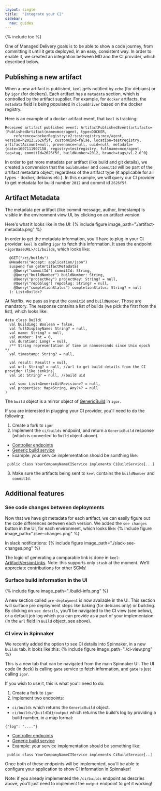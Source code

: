 ```yaml
---
layout: single
title:  "Integrate your CI"
sidebar:
  nav: guides
---
```


{% include toc %}

One of Managed Delivery goals is to be able to show a code journey, from committing it until it gets deployed,
in an easy, consistent way.
In order to enable it, we created an integration between MD and the CI provider, which described below.

## Publishing a new artifact

When a new artifact is published, `keel` gets notified by `echo` (for debians) or by `igor` (for dockers). Each artifact has a `metadata` section, which is controlled by the artifact supplier. 
For example, for `docker` artifacts, the `metadata` field is being populated in `clouddriver` based on the docker registry. 

Here is an example of a docker artifact event, that `keel` is tracking:
```
Received artifact published event: ArtifactPublishedEvent(artifacts=[PublishedArtifact(name=mce/agent, type=DOCKER,
	reference=dockerRegistry:v2:testregistry:mce/agent, version=h2012.2626f5f, customKind=false, location=testregistry, artifactAccount=null, provenance=null, uuid=null, metadata={date=1607111907158, registry=testregistry, fullname=mce/agent, tag=tag, commitId=2626f5f, buildNumber=2012, branch=tags/v1.2.0^0}
```

In order to get more metadata per artifact (like build and git details), we created a convension that the `buildNumber` and `commitId` will be part of the artifact metadata object, regardless of the artifact type (it applicable for all types - docker, debians etc.).
In this example, we will query our CI provider to get metadata for build number `2012` and commit id `2626f5f`.

## Artifact Metadata

The metadata per artifact (like commit message, author, timestamp) is visible in the environment view UI, by clicking on an artifact version.

Here's what it looks like in the UI:
{%
  include
  figure
  image_path="./artifact-metadata.png"
%}

In order to get the metadata information, you'll have to plug in your CI provider.
`keel` is calling `igor` to fetch this information. It uses the endpoint `<igorBaseURL>/ci/builds`, which looks like:
```
  @GET("/ci/builds")
  @Headers("Accept: application/json")
  suspend fun getArtifactMetadata(
    @Query("commitId") commitId: String,
    @Query("buildNumber") buildNumber: String,
    @Query("projectKey") projectKey: String? = null,
    @Query("repoSlug") repoSlug: String? = null,
    @Query("completionStatus") completionStatus: String? = null
  ): List<Build>?
```

At Netflix, we pass as input the `commitId` and `buildNumber`. Those are mandatory.
The response contains a list of builds (we pick the first from the list), which looks like:
```
data class Build(
  val building: Boolean = false,
  val fullDisplayName: String? = null,
  val name: String? = null,
  val number: Int = 0,
  val duration: Long? = null,
  /** String representation of time in nanoseconds since Unix epoch  */
  val timestamp: String? = null,

  val result: Result? = null,
  val url: String? = null, //url to get build details from the CI provider (like jenkins)
  val id: String? = null, //build uid

  val scm: List<GenericGitRevision>? = null,
  val properties: Map<String, Any?>? = null
)
```
The `build` object is a mirror object of [GenericBuild](https://github.com/spinnaker/igor/blob/master/igor-core/src/main/java/com/netflix/spinnaker/igor/build/model/GenericBuild.java) in `igor`.

If you are interested in plugging your CI provider, you'll need to do the following:
1. Create a fork to `igor`
2. Implement the `ci/builds` endpoint, and return a `GenericBuild` response (which is converted to `Build` object above).
- [Controller endpoints](https://github.com/spinnaker/igor/blob/master/igor-web/src/main/java/com/netflix/spinnaker/igor/ci/CiController.java)
- [Generic build service](https://github.com/spinnaker/igor/blob/master/igor-web/src/main/java/com/netflix/spinnaker/igor/ci/CiBuildService.java)
- Example: your service implementation should be somthing like:
```
 public class YourCompanyNameCIService implements CiBuildService[...]
```
3. Make sure the artifacts being sent to `keel` contains the `buildNumber` and `commitId`.


## Additional features

### See code changes between deployments

Now that we have git metadata for each artifact, we can easily figure out the code differences between each version.
We added the `see changes` button in the UI, for each environment, which looks like:
{%
  include
  figure
  image_path="./see-changes.png"
%}

In slack notifications:
{%
  include
  figure
  image_path="./slack-see-changes.png"
%}


The logic of generating a comparable link is done in `keel`: [ArtifactVersionLinks](https://github.com/spinnaker/keel/blob/master/keel-core/src/main/kotlin/com/netflix/spinnaker/keel/artifacts/ArtifactVersionLinks.kt).
Note: this supports only `stash` at the moment. We'll appreciate contributions for other SCMs!

### Surface build information in the UI
{%
  include
  figure
  image_path="./build-info.png"
%}

A new section called `pre-deployment` is now available in the UI. This section will surface pre deployment steps like baking (for debians only) or building.
By clicking on `see details`, you'll be navigated to the CI view (see below), or a default job log which you can provide as a part of your implementaion (in the `url` field in `Build` object, see above).

### CI view in Spinnaker

We recently added the option to see CI details into Spinnaker, in a new `builds` tab.
It looks like this:
{%
  include
  figure
  image_path="./ci-view.png"
%}

This is a new tab that can be navigated from the main Spinnaker UI.
The UI code (in deck) is calling `gate` service to fetch information, and `gate` is just calling `igor`.

If you wish to use it, this is what you'll need to do:
1. Create a fork to `igor`
2. Implement two endpoints:
- `ci/builds` which returns the `GenericBuild` object.
- `ci/builds/{buildId}/output` which returns the build's log by providing a build number, in a map format:
```
{"log": "...."}
```

- [Controller endpoints](https://github.com/spinnaker/igor/blob/master/igor-web/src/main/java/com/netflix/spinnaker/igor/ci/CiController.java)
- [Generic build service](https://github.com/spinnaker/igor/blob/master/igor-web/src/main/java/com/netflix/spinnaker/igor/ci/CiBuildService.java)
- Example: your service implementation should be something like:
```
 public class YourCompanyNameCIService implements CiBuildService[..]
```
Once both of these endpoints will be implemented, you'll be able to configure your application to show CI information in Spinnaker!

Note: if you already implemented the `/ci/builds` endpoint as descries above, you'll just need to implement the `output` endpoint to get it working!

